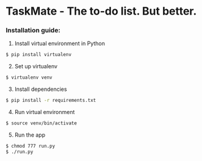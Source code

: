 # TaskMate - The to-do list. But better.

### Installation guide:

1. Install virtual environment in Python
```bash
$ pip install virtualenv
```

2. Set up virtualenv
```bash
$ virtualenv venv
```

3. Install dependencies
```bash
$ pip install -r requirements.txt
```

4. Run virtual environment
```bash
$ source venv/bin/activate
```

5. Run the app
```bash
$ chmod 777 run.py
$ ./run.py
```